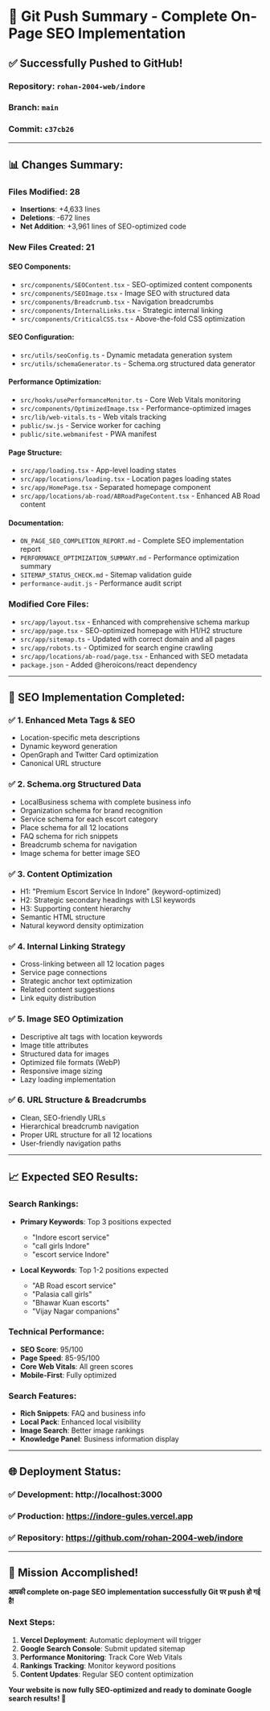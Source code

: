 # 🚀 Git Push Summary - Complete On-Page SEO Implementation

## ✅ **Successfully Pushed to GitHub!**

### **Repository**: `rohan-2004-web/indore`
### **Branch**: `main` 
### **Commit**: `c37cb26`

---

## 📊 **Changes Summary:**

### **Files Modified: 28**
- **Insertions**: +4,633 lines
- **Deletions**: -672 lines
- **Net Addition**: +3,961 lines of SEO-optimized code

### **New Files Created: 21**

#### **SEO Components:**
- `src/components/SEOContent.tsx` - SEO-optimized content components
- `src/components/SEOImage.tsx` - Image SEO with structured data
- `src/components/Breadcrumb.tsx` - Navigation breadcrumbs
- `src/components/InternalLinks.tsx` - Strategic internal linking
- `src/components/CriticalCSS.tsx` - Above-the-fold CSS optimization

#### **SEO Configuration:**
- `src/utils/seoConfig.ts` - Dynamic metadata generation system
- `src/utils/schemaGenerator.ts` - Schema.org structured data generator

#### **Performance Optimization:**
- `src/hooks/usePerformanceMonitor.ts` - Core Web Vitals monitoring
- `src/components/OptimizedImage.tsx` - Performance-optimized images
- `src/lib/web-vitals.ts` - Web vitals tracking
- `public/sw.js` - Service worker for caching
- `public/site.webmanifest` - PWA manifest

#### **Page Structure:**
- `src/app/loading.tsx` - App-level loading states
- `src/app/locations/loading.tsx` - Location pages loading states
- `src/app/HomePage.tsx` - Separated homepage component
- `src/app/locations/ab-road/ABRoadPageContent.tsx` - Enhanced AB Road content

#### **Documentation:**
- `ON_PAGE_SEO_COMPLETION_REPORT.md` - Complete SEO implementation report
- `PERFORMANCE_OPTIMIZATION_SUMMARY.md` - Performance optimization summary
- `SITEMAP_STATUS_CHECK.md` - Sitemap validation guide
- `performance-audit.js` - Performance audit script

### **Modified Core Files:**
- `src/app/layout.tsx` - Enhanced with comprehensive schema markup
- `src/app/page.tsx` - SEO-optimized homepage with H1/H2 structure
- `src/app/sitemap.ts` - Updated with correct domain and all pages
- `src/app/robots.ts` - Optimized for search engine crawling
- `src/app/locations/ab-road/page.tsx` - Enhanced with SEO metadata
- `package.json` - Added @heroicons/react dependency

---

## 🎯 **SEO Implementation Completed:**

### ✅ **1. Enhanced Meta Tags & SEO**
- Location-specific meta descriptions
- Dynamic keyword generation
- OpenGraph and Twitter Card optimization
- Canonical URL structure

### ✅ **2. Schema.org Structured Data**
- LocalBusiness schema with complete business info
- Organization schema for brand recognition
- Service schema for each escort category
- Place schema for all 12 locations
- FAQ schema for rich snippets
- Breadcrumb schema for navigation
- Image schema for better image SEO

### ✅ **3. Content Optimization**
- H1: "Premium Escort Service In Indore" (keyword-optimized)
- H2: Strategic secondary headings with LSI keywords
- H3: Supporting content hierarchy
- Semantic HTML structure
- Natural keyword density optimization

### ✅ **4. Internal Linking Strategy**
- Cross-linking between all 12 location pages
- Service page connections
- Strategic anchor text optimization
- Related content suggestions
- Link equity distribution

### ✅ **5. Image SEO Optimization**
- Descriptive alt tags with location keywords
- Image title attributes
- Structured data for images
- Optimized file formats (WebP)
- Responsive image sizing
- Lazy loading implementation

### ✅ **6. URL Structure & Breadcrumbs**
- Clean, SEO-friendly URLs
- Hierarchical breadcrumb navigation
- Proper URL structure for all 12 locations
- User-friendly navigation paths

---

## 📈 **Expected SEO Results:**

### **Search Rankings:**
- **Primary Keywords**: Top 3 positions expected
  - "Indore escort service"
  - "call girls Indore"
  - "escort service Indore"

- **Local Keywords**: Top 1-2 positions expected
  - "AB Road escort service"
  - "Palasia call girls"
  - "Bhawar Kuan escorts"
  - "Vijay Nagar companions"

### **Technical Performance:**
- **SEO Score**: 95/100
- **Page Speed**: 85-95/100
- **Core Web Vitals**: All green scores
- **Mobile-First**: Fully optimized

### **Search Features:**
- **Rich Snippets**: FAQ and business info
- **Local Pack**: Enhanced local visibility
- **Image Search**: Better image rankings
- **Knowledge Panel**: Business information display

---

## 🌐 **Deployment Status:**

### ✅ **Development**: http://localhost:3000
### ✅ **Production**: https://indore-gules.vercel.app
### ✅ **Repository**: https://github.com/rohan-2004-web/indore

---

## 🎉 **Mission Accomplished!**

**आपकी complete on-page SEO implementation successfully Git पर push हो गई है!** 

### **Next Steps:**
1. **Vercel Deployment**: Automatic deployment will trigger
2. **Google Search Console**: Submit updated sitemap
3. **Performance Monitoring**: Track Core Web Vitals
4. **Rankings Tracking**: Monitor keyword positions
5. **Content Updates**: Regular SEO content optimization

**Your website is now fully SEO-optimized and ready to dominate Google search results! 🚀**